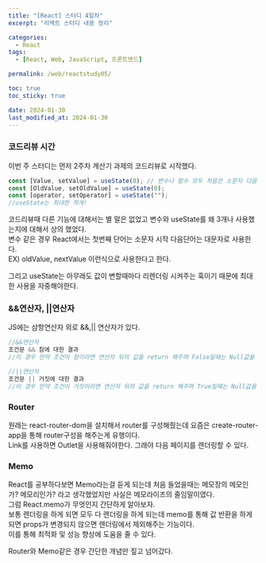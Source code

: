 ```yaml
---
title: "[React] 스터디 4일차"
excerpt: "리액트 스터디 내용 정리"

categories:
  - React
tags:
  - [React, Web, JavaScript, 프론트엔드]

permalink: /web/reactstudy05/

toc: true
toc_sticky: true

date: 2024-01-30
last_modified_at: 2024-01-30
---
```


### 코드리뷰 시간

이번 주 스터디는 먼저 2주차 계산기 과제의 코드리뷰로 시작했다.

```js
const [Value, setValue] = useState(0); // 변수나 함수 모두 처음은 소문자 다음 단어부터는 대문자 oldValue 이런식으로 사용
const [OldValue, setOldValue] = useState(0);
const [operator, setOperator] = useState("");
//useState는 최대한 적게!
```

코드리뷰때 다른 기능에 대해서는 별 말은 없었고 변수와 useState를 왜 3개나 사용했는지에 대해서 상의 했었다.  
변수 같은 경우 React에서는 첫번째 단어는 소문자 시작 다음단어는 대문자로 사용한다.  
EX) oldValue, nextValue 이런식으로 사용한다고 한다.

그리고 useState는 아무래도 값이 변할때마다 리렌더링 시켜주는 훅이기 때문에 최대한 사용을 자중해야한다.

### &&연산자, ||연산자

JS에는 삼항연산자 외로 &&,|| 연산자가 있다.

```js
//&&연산자
조건문 && 참에 대한 결과
//이 경우 만약 조건이 참이라면 연산자 뒤의 값을 return 해주며 False일때는 Null값을 반환해준다.

//||연산자
조건문 || 거짓에 대한 결과
//이 경우 만약 조건이 거짓이라면 연산자 뒤의 값을 return 해주며 True일때는 Null값을 반환해준다.
```

### Router

원래는 react-router-dom을 설치해서 router를 구성해줬는데 요즘은 create-router-app을 통해 router구성을 해주는게 유행이다.  
Link를 사용하면 Outlet을 사용해줘야한다. 그래야 다음 페이지를 렌더링할 수 있다.

### Memo

React를 공부하다보면 Memo라는걸 듣게 되는데 처음 들었을때는 메모장의 메모인가? 메모리인가? 라고 생각했었지만 사실은 메모라이즈의 줄임말이였다.  
그럼 React.memo가 무엇인지 간단하게 알아보자.  
보통 렌더링을 하게 되면 모두 다 렌더링을 하게 되는데 memo를 통해 값 반환을 하게 되면 props가 변경되지 않으면 렌더링에서 제외해주는 기능이다.  
이를 통해 최적화 및 성능 향상에 도움을 줄 수 있다.

Router와 Memo같은 경우 간단한 개념만 짚고 넘어갔다.
